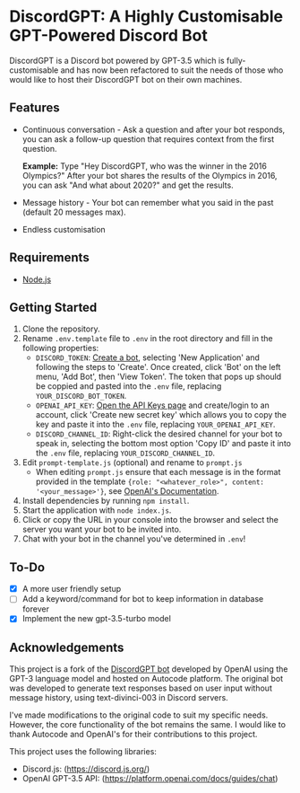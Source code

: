# DiscordGPT: A Highly Customisable GPT-Powered Discord Bot #
DiscordGPT is a Discord bot powered by GPT-3.5 which is fully-customisable and has now been refactored to suit the needs of those who would like to host their DiscordGPT bot on their own machines. 

## Features ##
* Continuous conversation - Ask a question and after your bot responds, you can ask a follow-up question that requires context from the first question.
  
  **Example:** Type "Hey DiscordGPT, who was the winner in the 2016 Olympics?" After your bot shares the results of the Olympics in 2016, you can ask "And what about 2020?" and get the results.
* Message history - Your bot can remember what you said in the past (default 20 messages max). 
* Endless customisation

## Requirements ##
* [Node.js](https://nodejs.org/en/)

## Getting Started ##
1. Clone the repository.
2. Rename `.env.template` file to `.env` in the root directory and fill in the following properties:
    * `DISCORD_TOKEN`: [Create a bot](https://discord.com/developers/applications/), selecting 'New Application' and following the steps to 'Create'. Once created, click 'Bot' on the left menu, 'Add Bot', then 'View Token'. The token that pops up should be coppied and pasted into the `.env` file, replacing `YOUR_DISCORD_BOT_TOKEN`.
    * `OPENAI_API_KEY`: [Open the API Keys page](https://platform.openai.com/account/api-keys) and create/login to an account, click 'Create new secret key' which allows you to copy the key and paste it into the `.env` file, replacing `YOUR_OPENAI_API_KEY`.
    * `DISCORD_CHANNEL_ID`: Right-click the desired channel for your bot to speak in, selecting the bottom most option 'Copy ID' and paste it into the `.env` file, replacing `YOUR_DISCORD_CHANNEL_ID`.
3. Edit `prompt-template.js` (optional) and rename to `prompt.js`
    * When editing `prompt.js` ensure that each message is in the format provided in the template `{role: "<whatever_role>", content: '<your_message>'}`, see [OpenAI's Documentation](https://platform.openai.com/docs/guides/chat/introduction).
4. Install dependencies by running `npm install`.
5. Start the application with `node index.js`.
6. Click or copy the URL in your console into the browser and select the server you want your bot to be invited into.
7. Chat with your bot in the channel you've determined in `.env`!

## To-Do ##
- [x] A more user friendly setup
- [ ] Add a keyword/command for bot to keep information in database forever
- [x] Implement the new gpt-3.5-turbo model

## Acknowledgements ##
This project is a fork of the [DiscordGPT bot](https://autocode.com/openai/templates/discord-gpt/) developed by OpenAI using the GPT-3 language model and hosted on Autocode platform. The original bot was developed to generate text responses based on user input without message history, using text-divinci-003 in Discord servers.

I've made modifications to the original code to suit my specific needs. However, the core functionality of the bot remains the same. I would like to thank Autocode and OpenAI's for their contributions to this project.

This project uses the following libraries:

* Discord.js: (https://discord.js.org/)
* OpenAI GPT-3.5 API: (https://platform.openai.com/docs/guides/chat)
